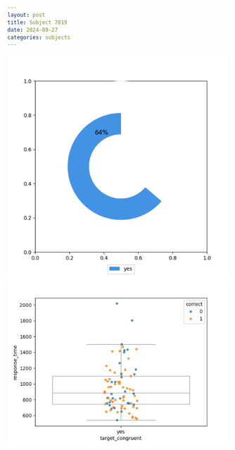 ```yaml
---
layout: post
title: Subject 7019
date: 2024-09-27
categories: subjects
---
```


![](data/7019/run-1/7019_accuracy_target_congruence.png)
![](data/7019/run-1/7019_rt_congruence.png)
